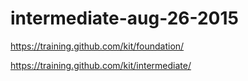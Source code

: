 # intermediate-aug-26-2015

https://training.github.com/kit/foundation/

https://training.github.com/kit/intermediate/
